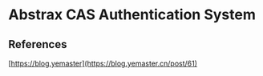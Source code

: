 # Abstrax CAS Authentication System

## References

[https://blog.yemaster](https://blog.yemaster.cn/post/61)
